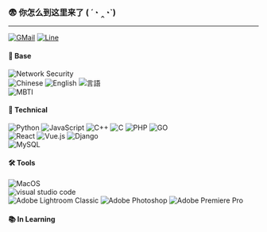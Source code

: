 ### 😨 你怎么到这里来了 ( ´◔ ‸◔`)

<!--
**lc4t/lc4t** is a ✨ _special_ ✨ repository because its `README.md` (this file) appears on your GitHub profile.

Here are some ideas to get you started:

- 🔭 I’m currently working on ...
- 🌱 I’m currently learning ...
- 👯 I’m looking to collaborate on ...
- 🤔 I’m looking for help with ...
- 💬 Ask me about ...
- 📫 How to reach me: ...
- 😄 Pronouns: ...
- ⚡ Fun fact: ...
-->
---

<p align="left"

   <a href="mailto:lc4t0.0@gmail.com"><img alt="GMail" src="https://img.shields.io/badge/Gmail-D14836?style=flat&logo=gmail&logoColor=white"></a>
   <a href="https://line.me/ti/p/9FwkUc6z0D"><img alt="Line" src="https://img.shields.io/badge/Line-00C300?style=flat&logo=line&logoColor=white"></a>

</p>

#### 🐠 Base
<p aligh="left">
   <img alt="Network Security" src="https://img.shields.io/badge/industry-Network%20Security-66CCFF?style=flat-square">
   <br/>
   <img alt="Chinese" src="https://img.shields.io/badge/语言-简体中文(100%25)-CC0033?style=flat-square">
   <img alt="English" src="https://img.shields.io/badge/Language-English(70%25)-FFCC00?style=flat-square">
   <img alt="言語" src="https://img.shields.io/badge/言語-日本語(20%25)-006600?style=flat-square">
   <br/>
   <img alt="MBTI" src="https://img.shields.io/badge/MBTI-INTP-green?style=flat-square">
</p>

#### 🚀 Technical

<p align="left">

  <img alt="Python" src="https://img.shields.io/badge/Python-3776AB?style=flat-square&logo=python&logoColor=white">
  <img alt="JavaScript" src="https://img.shields.io/badge/JavaScript-F7DF1E?style=flat-square&logo=javascript&logoColor=black">
  <img alt="C++" src="https://img.shields.io/badge/C%2B%2B-00599C?style=flat-square&logo=c%2B%2B&logoColor=white">
  <img alt="C" src="https://img.shields.io/badge/C-00599C?style=flat-square&logo=c&logoColor=white">
  <img alt="PHP" src="https://img.shields.io/badge/PHP-777BB4?style=flat-square&logo=php&logoColor=white">
  <img alt="GO" src="https://img.shields.io/badge/Go-00ADD8?style=flat-square&logo=go&logoColor=white">
  <br/>


  <img alt="React" src="https://img.shields.io/badge/React-20232A?style=flat-square&logo=react&logoColor=61DAFB">
  <img alt="Vue.js" src="https://img.shields.io/badge/Vue.js-35495E?style=flat-square&logo=vue.js&logoColor=4FC08D">
  <img alt="Django" src="https://img.shields.io/badge/Django-092E20?style=flat-square&logo=django&logoColor=white">
  <br/>
  
  <img alt="MySQL" src="https://img.shields.io/badge/MySQL-00000F?style=flat-square&logo=mysql&logoColor=white">
</p>

#### 🛠 Tools

<p align="left">
  <img alt="MacOS" src="https://img.shields.io/badge/mac%20os-000000?style=flat-square&logo=macos&logoColor=F0F0F0">
  <br/>
  <img alt="visual studio code" src="https://img.shields.io/badge/Visual_Studio_Code-0078D4?style=flat-square&logo=visual%20studio%20code&logoColor=white">
  <br/>
  <img alt="Adobe Lightroom Classic" src="https://img.shields.io/badge/Adobe%20Lightroom%20Classic-31A8FF.svg?style=flat-square&logo=Adobe%20Lightroom%20Classic&logoColor=white">
  <img alt="Adobe Photoshop" src="https://img.shields.io/badge/adobe%20photoshop-%2331A8FF.svg?style=flat-square&logo=adobe%20photoshop&logoColor=white">
  <img alt="Adobe Premiere Pro" src="https://img.shields.io/badge/Adobe%20Premiere%20Pro-9999FF.svg?style=flat-square&logo=Adobe%20Premiere%20Pro&logoColor=white">
<p/>

#### 📚 In Learning



